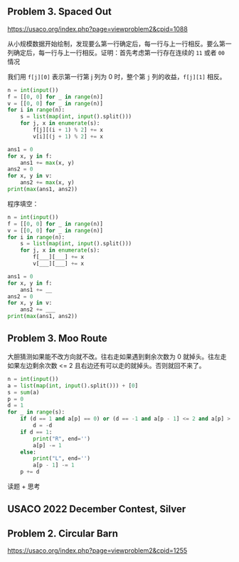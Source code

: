## Problem 3. Spaced Out

https://usaco.org/index.php?page=viewproblem2&cpid=1088

从小规模数据开始绘制，发现要么第一行确定后，每一行与上一行相反。要么第一列确定后，每一行与上一行相反。证明：首先考虑第一行存在连续的 `11` 或者 `00` 情况

我们用 `f[j][0]` 表示第一行第 j 列为 0 时，整个第 `j` 列的收益，`f[j][1]` 相反。

```py
n = int(input())
f = [[0, 0] for _ in range(n)]
v = [[0, 0] for _ in range(n)]
for i in range(n):
    s = list(map(int, input().split()))
    for j, x in enumerate(s):
        f[j][(i + 1) % 2] += x
        v[i][(j + 1) % 2] += x

ans1 = 0
for x, y in f:
    ans1 += max(x, y)
ans2 = 0
for x, y in v:
    ans2 += max(x, y)
print(max(ans1, ans2))
```

程序填空：

```py
n = int(input())
f = [[0, 0] for _ in range(n)]
v = [[0, 0] for _ in range(n)]
for i in range(n):
    s = list(map(int, input().split()))
    for j, x in enumerate(s):
        f[___][___] += x
        v[___][___] += x

ans1 = 0
for x, y in f:
    ans1 += __
ans2 = 0
for x, y in v:
    ans2 += ___
print(max(ans1, ans2))
```
## Problem 3. Moo Route

大胆猜测如果能不改方向就不改。往右走如果遇到剩余次数为 0 就掉头。往左走如果左边剩余次数 <= 2 且右边还有可以走的就掉头。否则就回不来了。

```py
n = int(input())
a = list(map(int, input().split())) + [0]
s = sum(a)
p = 0
d = 1
for _ in range(s):
    if (d == 1 and a[p] == 0) or (d == -1 and a[p - 1] <= 2 and a[p] > 0):
        d = -d
    if d == 1:
        print("R", end='')
        a[p] -= 1
    else:
        print("L", end='')
        a[p - 1] -= 1
    p += d
```

读题 + 思考

## USACO 2022 December Contest, Silver
## Problem 2. Circular Barn

https://usaco.org/index.php?page=viewproblem2&cpid=1255
